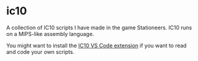 # ic10
A collection of IC10 scripts I have made in the game Stationeers. IC10 runs on a MIPS-like assembly language.

You might want to install the [IC10 VS Code extension](https://marketplace.visualstudio.com/items?itemName=Traineratwot.stationeers-ic10) if you want to read and code your own scripts.